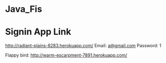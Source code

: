 # Java_Fis

# Signin App Link
http://radiant-plains-8283.herokuapp.com/
Email: a@gmail.com
Password: 1

Flappy bird: http://warm-escarpment-7891.herokuapp.com/
